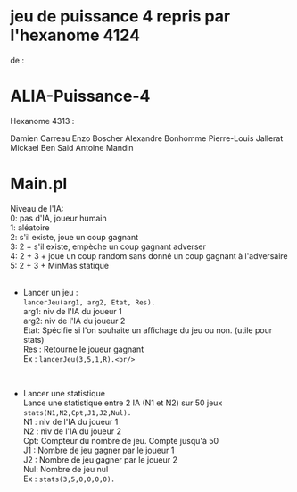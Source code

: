 # jeu de puissance 4 repris par l'hexanome 4124




de :

# ALIA-Puissance-4

Hexanome 4313 :

Damien Carreau
Enzo Boscher
Alexandre Bonhomme
Pierre-Louis Jallerat
Mickael Ben Said
Antoine Mandin

 # Main.pl
 
 Niveau de l'IA:<br/>
 0: pas d'IA, joueur humain<br/>
 1: aléatoire<br/>
 2: s'il existe, joue un coup gagnant<br/>
 3: 2 + s'il existe, empèche un coup gagnant adverser<br/>
 4: 2 + 3 + joue un coup random sans donné un coup gagnant à l'adversaire<br/>
 5: 2 + 3 + MinMas statique<br/>
 <br/>
- Lancer un jeu :<br/>
 ``lancerJeu(arg1, arg2, Etat, Res).``<br/>
arg1: niv de l'IA du joueur 1<br/>
arg2: niv de l'IA du joueur 2<br/>
Etat: Spécifie si l'on souhaite un affichage du jeu ou non. (utile pour stats)<br/>
Res : Retourne le joueur gagnant<br/>
Ex  : ``lancerJeu(3,5,1,R).<br/>``
<br/>

 - Lancer une statistique<br/>
 Lance une statistique entre 2 IA (N1 et N2) sur 50 jeux<br/>
  ``stats(N1,N2,Cpt,J1,J2,Nul).``<br/>
 N1 : niv de l'IA du joueur 1<br/>
 N2 : niv de l'IA du joueur 2<br/>
 Cpt: Compteur du nombre de jeu. Compte jusqu'à 50<br/>
 J1 : Nombre de jeu gagner par le joueur 1<br/>
 J2 : Nombre de jeu gagner par le joueur 2<br/>
 Nul: Nombre de jeu nul<br/>
 Ex : ``stats(3,5,0,0,0,0).``
